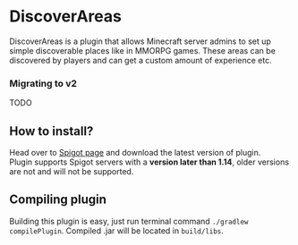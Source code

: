 # DiscoverAreas
DiscoverAreas is a plugin that allows Minecraft server admins to set up simple discoverable places like in MMORPG games.
These areas can be discovered by players and can get a custom amount of experience etc.

### Migrating to v2
TODO

## How to install?
Head over to [Spigot page](https://www.spigotmc.org/resources/discoverareas-1-14.72410/) and download the latest version of plugin.  
Plugin supports Spigot servers with a **version later than 1.14**, older versions are not and will not be supported.

## Compiling plugin
Building this plugin is easy, just run terminal command `./gradlew compilePlugin`. Compiled .jar will be located in `build/libs`.
